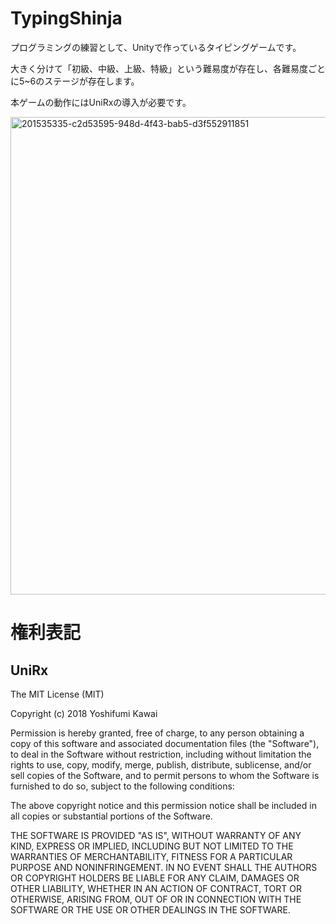 # TypingShinja
プログラミングの練習として、Unityで作っているタイピングゲームです。

大きく分けて「初級、中級、上級、特級」という難易度が存在し、各難易度ごとに5~6のステージが存在します。

本ゲームの動作にはUniRxの導入が必要です。

<img width="764" alt="201535335-c2d53595-948d-4f43-bab5-d3f552911851" src="https://user-images.githubusercontent.com/89596046/203540199-7439498d-2083-4e73-ae08-b6e52308aa71.png">


# 権利表記

## UniRx
The MIT License (MIT)

Copyright (c) 2018 Yoshifumi Kawai

Permission is hereby granted, free of charge, to any person obtaining a copy
of this software and associated documentation files (the "Software"), to deal
in the Software without restriction, including without limitation the rights
to use, copy, modify, merge, publish, distribute, sublicense, and/or sell
copies of the Software, and to permit persons to whom the Software is
furnished to do so, subject to the following conditions:

The above copyright notice and this permission notice shall be included in all
copies or substantial portions of the Software.

THE SOFTWARE IS PROVIDED "AS IS", WITHOUT WARRANTY OF ANY KIND, EXPRESS OR
IMPLIED, INCLUDING BUT NOT LIMITED TO THE WARRANTIES OF MERCHANTABILITY,
FITNESS FOR A PARTICULAR PURPOSE AND NONINFRINGEMENT. IN NO EVENT SHALL THE
AUTHORS OR COPYRIGHT HOLDERS BE LIABLE FOR ANY CLAIM, DAMAGES OR OTHER
LIABILITY, WHETHER IN AN ACTION OF CONTRACT, TORT OR OTHERWISE, ARISING FROM,
OUT OF OR IN CONNECTION WITH THE SOFTWARE OR THE USE OR OTHER DEALINGS IN THE
SOFTWARE.
